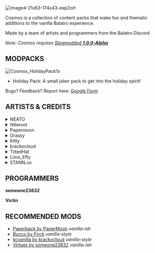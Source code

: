![image4-21x63-174x43-exp2ort](https://github.com/user-attachments/assets/38b5f7cd-93c1-4c10-bb43-92c08234de4b)

Cosmos is a collection of content packs that make fun and thematic additions to the vanilla Balatro experience.

Made by a team of artists and programmers from the Balatro Discord 

*Note: Cosmos requires [Steamodded **1.0.0-Alpha**](https://github.com/Steamopollys/Steamodded/archive/refs/heads/main.zip)*




## MODPACKS

![Cosmos_HolidayPack1x](https://github.com/user-attachments/assets/fc8edcd2-56f7-4066-8ff2-27225eccd4b6) 

-  Holiday Pack: A small joker pack to get into the holiday spirit! 

Bugs? Feedback? Report here: [Google Form](https://docs.google.com/forms/d/e/1FAIpQLSefF9hNJJobJWNdwNakBwIT_M5PTTjkLnvrDbkU-YvB-Dy3Mw/viewform?usp=sharing)

## ARTISTS & CREDITS

<details>
  <summary>NEATO</summary>
  Santa
</details> 

<details>
  <summary>littleroot</summary>
  Krampus
</details> 

<details>
  <summary>Papermoon</summary>
  Milk & Cookies
</details> 

<details>
  <summary>Grassy</summary>
  Wrapping Paper
</details> 

<details>
  <summary>Kitty</summary>
  Pantomime
</details> 

<details>
  <summary>krackocloud</summary>
  Magi<br>
  Snowman
</details> 

<details>
  <summary>TiltedHat</summary>
  Spinagogue Champion
</details> 

<details>
  <summary>Lime_Effy</summary>
  Snowstorm
</details> 

<details>
  <summary>STANN.co</summary>
   Stocking
</details> 

## PROGRAMMERS

**someone23832**

**Victin**

## RECOMMENDED MODS
- [Paperback by PaperMoon](https://github.com/GitNether/paperback) *vanilla-ish*
- [Bunco by Firch](https://github.com/Firch/Bunco) *vanilla-style*
- [kcvanilla by krackocloud](https://github.com/kcgidw/kcvanilla) *vanilla-style*
- [Virtues by someone23832](https://github.com/someone23832/Virtues) *vanilla-ish*
